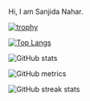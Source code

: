 Hi, I am Sanjida Nahar.



[![trophy](https://github-profile-trophy.vercel.app/?username=sanjidanahar)](https://github.com/ryo-ma/github-profile-trophy)

[![Top Langs](https://github-readme-stats.vercel.app/api/top-langs/?username=sanjidanahar)](https://github.com/anuraghazra/github-readme-stats)

![GitHub stats](https://github-readme-stats.vercel.app/api?username=sanjidanahar&show_icons=true&count_private=true)  

![GitHub metrics](https://metrics.lecoq.io/sanjidanahar)  

![GitHub streak stats](https://streak-stats.demolab.com/?user=sanjidanahar)  

